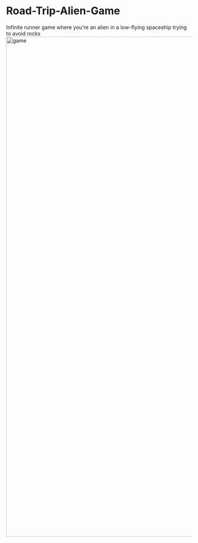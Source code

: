 # Road-Trip-Alien-Game
Infinite runner game where you're an alien in a low-flying spaceship trying to avoid rocks
<img width="1354" alt="game" src="https://user-images.githubusercontent.com/74397370/168209775-a76c2cdd-3643-45ba-bf8c-b442cfd01778.png">
